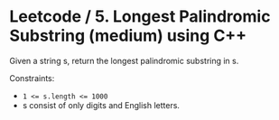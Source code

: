 # Leetcode / 5. Longest Palindromic Substring (medium) using C++

Given a string s, return the longest palindromic substring in s.

Constraints:

- `1 <= s.length <= 1000`
- s consist of only digits and English letters.